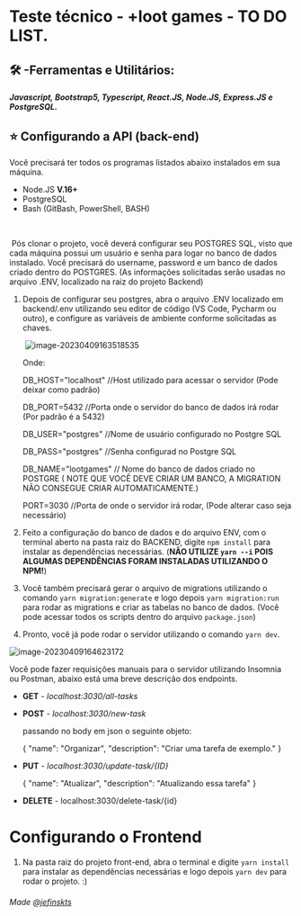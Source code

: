 # Teste técnico - +loot games - TO DO LIST.

## 🛠️ -Ferramentas e Utilitários:

##### Javascript, Bootstrap5, Typescript, React.JS, Node.JS, Express.JS e PostgreSQL.

## ⭐ Configurando a API (back-end)

Você precisará ter todos os programas listados abaixo instalados em sua máquina.

- Node.JS **V.16+**
- PostgreSQL
- Bash (GitBash, PowerShell, BASH)

​	

​	Pós clonar o projeto, você deverá configurar seu POSTGRES SQL, visto que cada máquina possui um usuário e senha para logar no banco de dados instalado. Você precisará do username, password e um banco de dados criado dentro do POSTGRES. (As informações  solicitadas serão usadas no arquivo .ENV, localizado na raiz do projeto Backend)



1. Depois de configurar seu postgres, abra o arquivo .ENV localizado em backend/.env utilizando seu editor de código (VS Code, Pycharm ou outro), e configure as variáveis de ambiente conforme solicitadas as chaves.

   ​	![image-20230409163518535](C:\Users\Jeff\AppData\Roaming\Typora\typora-user-images\image-20230409163518535.png)

   Onde:

   DB_HOST="localhost" //Host utilizado para acessar o servidor (Pode deixar como padrão)

   DB_PORT=5432 //Porta onde o servidor do banco de dados irá rodar (Por padrão é a 5432)

   DB_USER="postgres" //Nome de usuário configurado no Postgre SQL

   DB_PASS="postgres" //Senha configurad no Postgre SQL

   DB_NAME="lootgames" // Nome do banco de dados criado no POSTGRE ( NOTE QUE VOCÊ DEVE CRIAR UM BANCO, A MIGRATION NÃO CONSEGUE CRIAR AUTOMATICAMENTE.)

   PORT=3030 //Porta  de onde o servidor irá rodar, (Pode alterar caso seja necessário)
   

2. Feito a configuração do banco de dados e do arquivo ENV, com o terminal aberto na pasta raiz do BACKEND, digite `npm install` para instalar as dependências necessárias. (**NÃO UTILIZE `yarn --i` POIS ALGUMAS DEPENDÊNCIAS FORAM INSTALADAS UTILIZANDO O NPM!**) 
   

3. Você também precisará gerar o arquivo de migrations utilizando o comando `yarn migration:generate` e logo depois `yarn migration:run` para rodar as migrations e criar as tabelas no banco de dados. (Você pode acessar todos os scripts dentro do arquivo `package.json`)

4. Pronto, você já pode rodar o servidor utilizando o comando `yarn dev`.



![image-20230409164623172](C:\Users\Jeff\AppData\Roaming\Typora\typora-user-images\image-20230409164623172.png)



Você pode fazer requisições manuais para o servidor utilizando Insomnia ou Postman, abaixo está uma breve descrição dos endpoints.



- **GET** - *localhost:3030/all-tasks*

- **POST** - *localhost:3030/new-task* 

  passando no body em json o seguinte objeto:

  {
  	"name": "Organizar",
  	"description": "Criar uma tarefa de exemplo."
  }

- **PUT** - *localhost:3030/update-task/{ID}*

  {
  	"name": "Atualizar",
  	"description": "Atualizando essa tarefa"
  }

- **DELETE**  - localhost:3030/delete-task/{id}

  

# Configurando o Frontend



1. Na pasta raiz do projeto front-end, abra o terminal e digite `yarn install` para instalar as dependências necessárias e logo depois `yarn dev` para rodar o projeto. :)



###### Made @[jefinskts]()